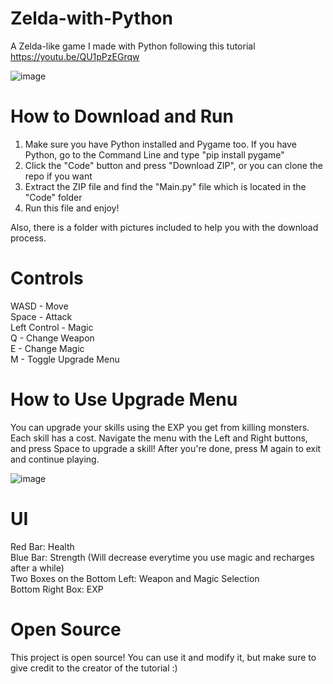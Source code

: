 # Zelda-with-Python
A Zelda-like game I made with Python following this tutorial https://youtu.be/QU1pPzEGrqw 

![image](https://user-images.githubusercontent.com/85440857/160607397-d085869c-3910-4091-b790-be096ee72b5a.png)

# How to Download and Run
1. Make sure you have Python installed and Pygame too. If you have Python, go to the Command Line and type "pip install pygame"
2. Click the "Code" button and press "Download ZIP", or you can clone the repo if you want
3. Extract the ZIP file and find the "Main.py" file which is located in the "Code" folder
4. Run this file and enjoy! <br /> 

Also, there is a folder with pictures included to help you with the download process.

# Controls
WASD - Move <br />
Space - Attack <br />
Left Control - Magic <br />
Q - Change Weapon <br />
E - Change Magic <br />
M - Toggle Upgrade Menu <br />

# How to Use Upgrade Menu
You can upgrade your skills using the EXP you get from killing monsters. Each skill has a cost. Navigate the menu with the Left and Right buttons, and press Space to upgrade a skill! After you're done, press M again to exit and continue playing.

![image](https://user-images.githubusercontent.com/85440857/160607803-02bb0038-c4bb-4336-9f0f-c56fcfd053ea.png)

# UI
Red Bar: Health <br />
Blue Bar: Strength (Will decrease everytime you use magic and recharges after a while) <br />
Two Boxes on the Bottom Left: Weapon and Magic Selection <br />
Bottom Right Box: EXP <br />

# Open Source
This project is open source! You can use it and modify it, but make sure to give credit to the creator of the tutorial :)
